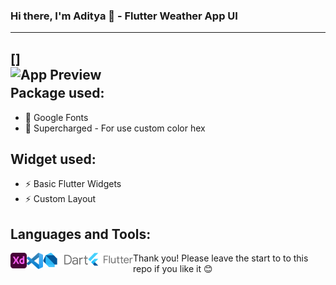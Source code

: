 ### Hi there, I'm Aditya 👋 - Flutter Weather App UI

---
[<img align="left" alt="App Preview" width="1080px" src="https://raw.githubusercontent.com/codestronaut/flutter_ui_challenge_weather_app/main/assets/weather_app.jpg" />]
---

## Package used:
- 🌱 Google Fonts
- 🌱 Supercharged - For use custom color hex

## Widget used:
- ⚡ Basic Flutter Widgets
- ⚡ Custom Layout

## Languages and Tools:

[<img align="left" alt="Visual Studio Code" width="26px" src="https://raw.githubusercontent.com/codestronaut/icon-container/main/adobexd.png" />][adobexd]
[<img align="left" alt="Visual Studio Code" width="26px" src="https://raw.githubusercontent.com/codestronaut/icon-container/main/vscode.png" />][vscode]
[<img align="left" alt="Dart" width="72px" src="https://raw.githubusercontent.com/codestronaut/icon-container/main/dart.png" />][dart]
[<img align="left" alt="Flutter" width="72px" src="https://raw.githubusercontent.com/codestronaut/icon-container/main/flutter.png" />][flutter]

[adobexd]: https://www.adobe.com/products/xd.html
[vscode]: https://code.visualstudio.com
[dart]: https://dart.dev
[flutter]: https://flutter.dev

Thank you! Please leave the start to to this repo if you like it 😊
